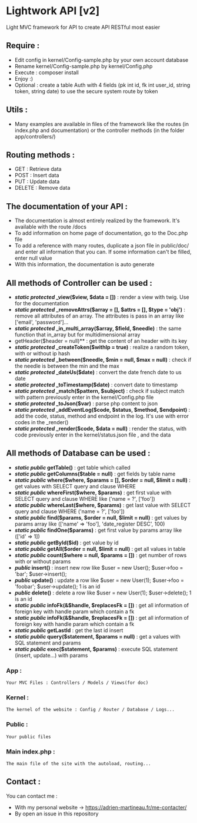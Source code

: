 # Lightwork API [v2]
Light MVC framework for API to create API RESTful most easier

## Require :
- Edit config in kernel/Config-sample.php by your own account database
- Rename kernel/Config-sample.php by kernel/Config.php
- Execute : composer install
- Enjoy :)
- Optional : create a table Auth with 4 fields (pk int id, fk int user_id, string token, string date)
to use the secure system route by token

## Utils :
- Many examples are available in files of the framework like the routes (in index.php and documentation)
or the controller methods (in the folder app/controllers/)

## Routing methods :
- GET : Retrieve data
- POST : Insert data
- PUT : Update data
- DELETE : Remove data

## The documentation of your API :
- The documentation is almost entirely realized by the framework. It's available with the route /docs
- To add information on home page of documentation, go to the Doc.php file
- To add a reference with many routes, duplicate a json file in public/doc/ and enter all information that you can.
If some information can't be filled, enter null value
- With this information, the documentation is auto generate

## All methods of Controller can be used :
- ***static protected* _view($view, $data = [])** : render a view with twig. Use for the documentation
- ***static protected* _removeAttrs($array = [], $attrs = [], $type = 'obj')** : remove all attributes of an array.
The attributes is pass in an array like ['email', 'password']...
- ***static protected* _in_multi_array($array, $field, $needle)** : the same function that in_array but for multidimensional array
- getHeader($header = null)** : get the content of an header with its key
- ***static protected* _createToken($withIp = true)** : realize a random token, with or without ip hash
- ***static protected* _between($needle, $min = null, $max = null)** : check if the needle is between the min and the max
- ***static protected* _dateUs($date)** : convert the date french date to us date
- ***static protected* _toTimestamp($date)** : convert date to timestamp
- ***static protected* _match($pattern, $subject)** : check if subject match with pattern previously enter in the kernel/Config.php file
- ***static protected* _toJson($var)** : parse php content to json
- ***static protected* _addEventLog($code, $status, $method, $endpoint)** : add the code, status, method and endpoint in the log. It's 
use with error codes in the _render()
- ***static protected* _render($code, $data = null)** : render the status, with code previously enter in the kernel/status.json file , and the data

## All methods of Database can be used :
- ***static public* getTable()** : get table which called
- ***static public* getColumns($table = null)** : get fields by table name
- ***static public* where($where, $params = [], $order = null, $limit = null)** : get values with SELECT query and clause WHERE
- ***static public* whereFirst($where, $params)** : get first value with SELECT query and clause WHERE like ('name = ?', ['foo'])
- ***static public* whereLast($where, $params)** : get last value with SELECT query and clause WHERE ('name = ?', ['foo'])
- ***static public* find($params, $order = null, $limit = null)** : get values by params array like (['name' => 'foo'], 'date_register DESC', 100)
- ***static public* findOne($params)** : get first value by params array like (['id' => 1])
- ***static public* getById($id)** : get value by id
- ***static public* getAll($order = null, $limit = null)** : get all values in table
- ***static public* count($where = null, $params = [])** : get number of rows with or without params
- ***public* insert()** : insert new row like $user = new User(); $user->foo = 'bar'; $user->insert();
- ***public* update()** : update a row like $user = new User(1); $user->foo = 'foobar'; $user->update(); 1 is an id
- ***public* delete()** : delete a row like $user = new User(1); $user->delete(); 1 is an id
- ***static public* infoFk(&$handle, $replacesFk = [])** : get all information of foreign key with handle param which contain a fk
- ***static public* infoFk(&$handle, $replacesFk = [])** : get all information of foreign key with handle param which contain a fk
- ***static public* getLastId** : get the last id insert
- ***static public* query($statement, $params = null)** : get a values with SQL statement and params
- ***static public* exec($statement, $params)** : execute SQL statement (insert, update...) with params

### App :
    Your MVC Files : Controllers / Models / Views(for doc)
    
### Kernel :
    The kernel of the website : Config / Router / Database / Logs...
    
### Public :
    Your public files
    
### Main index.php :
    The main file of the site with the autoload, routing...
    
## Contact :
You can contact me :
- With my personal website -> https://adrien-martineau.fr/me-contacter/
- By open an issue in this repository
